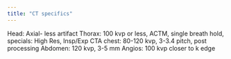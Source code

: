 ```yaml
---
title: "CT specifics"
---
```

Head: Axial- less artifact 
Thorax: 100 kvp or less, ACTM, single breath hold, specials: High Res, Insp/Exp
CTA chest: 80-120 kvp, 3-3.4 pitch, post processing
Abdomen: 120 kvp, 3-5 mm
Angios: 100 kvp closer to k edge


